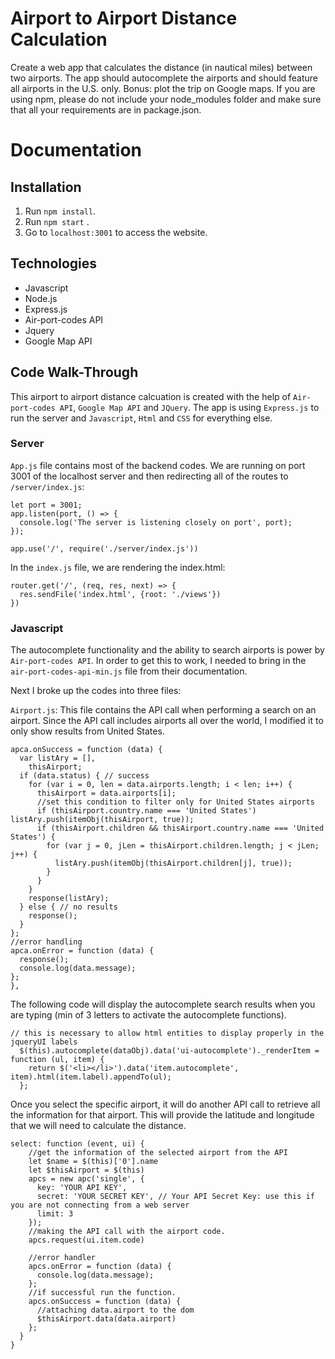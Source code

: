 # Airport to Airport Distance Calculation

Create a web app that calculates the distance (in nautical miles) between two airports. The app should autocomplete the airports and should feature all airports in the U.S. only. Bonus: plot the trip on Google maps. If you are using npm, please do not include your node_modules folder and make sure that all your requirements are in package.json.

# Documentation

## Installation

1. Run `npm install`.
2. Run `npm start` .
3. Go to `localhost:3001` to access the website.

## Technologies
* Javascript
* Node.js
* Express.js
* Air-port-codes API
* Jquery
* Google Map API


## Code Walk-Through

This airport to airport distance calcuation is created with the help of `Air-port-codes API`, `Google Map API` and `JQuery`. The app is using `Express.js` to run the server and `Javascript`, `Html` and `CSS` for everything else.

### Server

`App.js` file contains most of the backend codes. We are running on port 3001 of the localhost server and then redirecting all of the routes to `/server/index.js`:

```
let port = 3001;
app.listen(port, () => {
  console.log('The server is listening closely on port', port);
});

app.use('/', require('./server/index.js'))
```

In the `index.js` file, we are rendering the index.html:

```
router.get('/', (req, res, next) => {
  res.sendFile('index.html', {root: './views'})
})
```

### Javascript

The autocomplete functionality and the ability to search airports is power by `Air-port-codes API`. In order to get this to work, I needed to bring in the `air-port-codes-api-min.js` file from their documentation.

Next I broke up the codes into three files:

`Airport.js`: This file contains the API call when performing a search on an airport. Since the API call includes airports all over the world, I modified it to only show results from United States.

```
apca.onSuccess = function (data) {
  var listAry = [],
    thisAirport;
  if (data.status) { // success
    for (var i = 0, len = data.airports.length; i < len; i++) {
      thisAirport = data.airports[i];
      //set this condition to filter only for United States airports
      if (thisAirport.country.name === 'United States') listAry.push(itemObj(thisAirport, true));
      if (thisAirport.children && thisAirport.country.name === 'United States') {
        for (var j = 0, jLen = thisAirport.children.length; j < jLen; j++) {
          listAry.push(itemObj(thisAirport.children[j], true));
        }
      }
    }
    response(listAry);
  } else { // no results
    response();
  }
};
//error handling
apca.onError = function (data) {
  response();
  console.log(data.message);
};
},
```

The following code will display the autocomplete search results when you are typing (min of 3 letters to activate the autocomplete functions).

```
// this is necessary to allow html entities to display properly in the jqueryUI labels
  $(this).autocomplete(dataObj).data('ui-autocomplete')._renderItem = function (ul, item) {
    return $('<li></li>').data('item.autocomplete', item).html(item.label).appendTo(ul);
  };
```

Once you select the specific airport, it will do another API call to retrieve all the information for that airport. This will provide the latitude and longitude that we will need to calculate the distance.

```
select: function (event, ui) {
    //get the information of the selected airport from the API
    let $name = $(this)['0'].name
    let $thisAirport = $(this)
    apcs = new apc('single', {
      key: 'YOUR API KEY',
      secret: 'YOUR SECRET KEY', // Your API Secret Key: use this if you are not connecting from a web server
      limit: 3
    });
    //making the API call with the airport code.
    apcs.request(ui.item.code)

    //error handler
    apcs.onError = function (data) {
      console.log(data.message);
    };
    //if successful run the function.
    apcs.onSuccess = function (data) {
      //attaching data.airport to the dom
      $thisAirport.data(data.airport)
    };
  }
}
  ```

